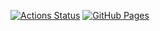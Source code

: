 [![Actions Status](https://github.com/anmichi/Library/workflows/verify/badge.svg)](https://github.com/anmichi/Library/actions)
 [![GitHub Pages](https://img.shields.io/static/v1?label=GitHub+Pages&message=+&color=brightgreen&logo=github)](https://anmichi.github.io/Library/)